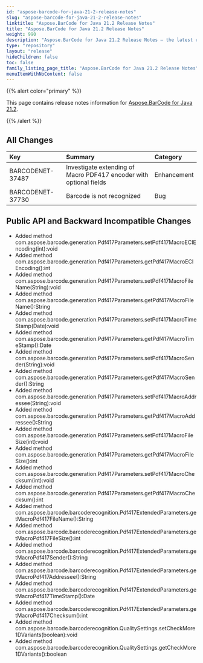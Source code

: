 ```yaml
---
id: "aspose-barcode-for-java-21-2-release-notes"
slug: "aspose-barcode-for-java-21-2-release-notes"
linktitle: "Aspose.BarCode for Java 21.2 Release Notes"
title: "Aspose.BarCode for Java 21.2 Release Notes"
weight: 990
description: "Aspose.BarCode for Java 21.2 Release Notes – the latest updates and fixes."
type: "repository"
layout: "release"
hideChildren: false
toc: false
family_listing_page_title: "Aspose.BarCode for Java 21.2 Release Notes"
menuItemWithNoContent: false
---
```


{{% alert color="primary" %}}

This page contains release notes information for [Aspose.BarCode for Java 21.2](https://releases.aspose.com/barcode/java/21-2/).

{{% /alert %}}
## **All Changes**

|**Key**|**Summary**|**Category**|
| :- | :- | :- |
|BARCODENET-37487|Investigate extending of Macro PDF417 encoder with optional fields|Enhancement|
|BARCODENET-37730|Barcode is not recognized|Bug|

## **Public API and Backward Incompatible Changes**
- Added method com.aspose.barcode.generation.Pdf417Parameters.setPdf417MacroECIEncoding(int):void
- Added method com.aspose.barcode.generation.Pdf417Parameters.getPdf417MacroECIEncoding():int
- Added method com.aspose.barcode.generation.Pdf417Parameters.setPdf417MacroFileName(String):void
- Added method com.aspose.barcode.generation.Pdf417Parameters.getPdf417MacroFileName():String
- Added method com.aspose.barcode.generation.Pdf417Parameters.setPdf417MacroTimeStamp(Date):void
- Added method com.aspose.barcode.generation.Pdf417Parameters.getPdf417MacroTimeStamp():Date
- Added method com.aspose.barcode.generation.Pdf417Parameters.setPdf417MacroSender(String):void
- Added method com.aspose.barcode.generation.Pdf417Parameters.getPdf417MacroSender():String
- Added method com.aspose.barcode.generation.Pdf417Parameters.setPdf417MacroAddressee(String):void
- Added method com.aspose.barcode.generation.Pdf417Parameters.getPdf417MacroAddressee():String
- Added method com.aspose.barcode.generation.Pdf417Parameters.setPdf417MacroFileSize(int):void
- Added method com.aspose.barcode.generation.Pdf417Parameters.getPdf417MacroFileSize():int
- Added method com.aspose.barcode.generation.Pdf417Parameters.setPdf417MacroChecksum(int):void
- Added method com.aspose.barcode.generation.Pdf417Parameters.getPdf417MacroChecksum():int
- Added method com.aspose.barcode.barcoderecognition.Pdf417ExtendedParameters.getMacroPdf417FileName():String
- Added method com.aspose.barcode.barcoderecognition.Pdf417ExtendedParameters.getMacroPdf417FileSize():int
- Added method com.aspose.barcode.barcoderecognition.Pdf417ExtendedParameters.getMacroPdf417Sender():String
- Added method com.aspose.barcode.barcoderecognition.Pdf417ExtendedParameters.getMacroPdf417Addressee():String
- Added method com.aspose.barcode.barcoderecognition.Pdf417ExtendedParameters.getMacroPdf417TimeStamp():Date
- Added method com.aspose.barcode.barcoderecognition.Pdf417ExtendedParameters.getMacroPdf417Checksum():int
- Added method com.aspose.barcode.barcoderecognition.QualitySettings.setCheckMore1DVariants(boolean):void
- Added method com.aspose.barcode.barcoderecognition.QualitySettings.getCheckMore1DVariants():boolean
